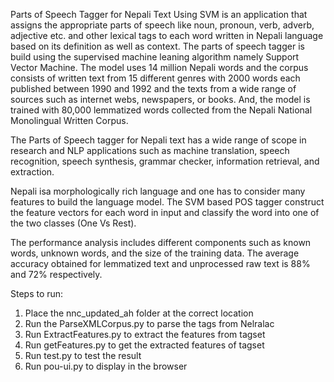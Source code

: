 Parts of Speech Tagger for Nepali Text Using SVM is an application that assigns the appropriate parts of speech like noun, pronoun, verb, adverb, adjective etc. and other lexical tags to each word written in Nepali language based on its definition as well as context. The parts of speech tagger is build using the supervised machine leaning algorithm namely Support Vector Machine. The model uses 14 million Nepali words and the corpus consists of written text from 15 different genres with 2000 words each published between 1990 and 1992 and the texts from a wide range of sources such as internet webs, newspapers, or books. And, the model is trained with 80,000 lemmatized words collected from the Nepali National Monolingual Written Corpus. 
 
The Parts of Speech tagger for Nepali text has a wide range of scope in research and NLP applications such as machine translation, speech recognition, speech synthesis, grammar checker, information retrieval, and extraction. 
 
Nepali isa  morphologically rich language and one has to consider many features to build the language model. The SVM based POS tagger construct the feature vectors for each word in input and classify the word into one of the two classes (One Vs Rest). 
 
The performance analysis includes different components such as known words, unknown words, and the size of the training data. The average accuracy obtained for lemmatized text and unprocessed raw text is 88% and 72% respectively. 
  
  
Steps to run:
1. Place the nnc_updated_ah folder at the correct location
2. Run the ParseXMLCorpus.py to parse the tags from Nelralac 
3. Run ExtractFeatures.py to extract the features from tagset
4. Run getFeatures.py to get the extracted features of tagset
5. Run test.py to test the result
6. Run pou-ui.py to display in the browser
